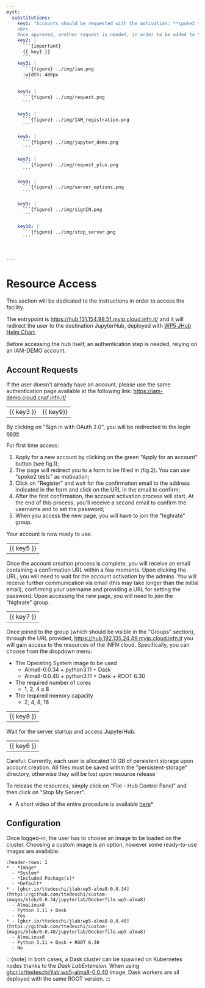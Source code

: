 ```yaml
---
myst:
  substitutions:
    key1: "Accounts should be requested with the motivation: **spoke2 tests**.
    <br>
    Once approved, another request is needed, in order to be added to the `highrate` group. Please, use the '*Join a group*' button in the '*Group request tab*', adding the same motivation as before, when requested."
    key2: |
      ```{important}
      {{ key1 }}
      ```
    key3: |
      ```{figure} ../img/iam.png
      :width: 400px
      ```
      
    key4: |
      ```{figure} ../img/request.png
      ```

    key5: |
      ```{figure} ../img/IAM_registration.png
      ```
    
    key6: |
      ```{figure} ../img/jupyter_demo.png
      ```  

    key7: |
      ```{figure} ../img/request_plus.png
      ``` 

    key8: |
      ```{figure} ../img/server_options.png
      ``` 

    key9: |
      ```{figure} ../img/signIN.png
      ``` 

    key10: |
      ```{figure} ../img/stop_server.png
      ``` 



---
```


# Resource Access
This section will be dedicated to the instructions in order to access the facility.

The entrypoint is https://hub.131.154.98.51.myip.cloud.infn.it/ and it will redirect the user to the destination JupyterHub, deployed with [WP5 JHub Helm Chart](https://github.com/ttedeschi/HighRateAnalysis-WP5/tree/main/stable/jhub-aas).

Before accessing the hub itself, an authentication step is needed, relying on an IAM-DEMO account. 

## Account Requests
If the user doesn't already have an account, please use the same authentication page available at the following link: https://iam-demo.cloud.cnaf.infn.it/

|            |              |
| ---------- | ------------ |
| {{ key3 }} | {{ key9}}    |


By clicking on "Sign in with OAuth 2.0", you will be redirected to the login [page](https://iam-demo.cloud.cnaf.infn.it/)

For first time access:
1. Apply for a new account by clicking on the green "Apply for an account" button (see fig.1);
1. The page will redirect you to a form to be filled in (fig.2). You can use "spoke2 tests" as motivation;
1. Click on "Register" and wait for the confirmation email to the address indicated in the form and click on the URL in the email to confirm;
1. After the first confirmation, the account activation process will start. At the end of this process, you'll receive a second email to confirm the username and to set the password;
1. When you access the new page, you will have to join the "highrate" group.


Your account is now ready to use.

|            | 
| ---------- | 
| {{ key5 }} | 


Once the account creation process is complete, you will receive an email containing a confirmation URL within a few moments.
Upon clicking the URL, you will need to wait for the account activation by the admins. You will receive further communication via email (this may take longer than the initial email), confirming your username and providing a URL for setting the password.
Upon accessing the new page, you will need to join the "highrate" group.


|            | 
| ---------- | 
| {{ key7 }} | 




Once joined to the group (which should be visible in the "Groups" section), through the URL provided, https://hub.192.135.24.49.myip.cloud.infn.it
you will gain access to the resources of the INFN cloud. Specifically, you can choose from the dropdown menu:
- The Operating System image to be used
   - Alma8-0.0.34 + python3.11 + Dask
   - Alma8-0.0.40 + python3.11 + Dask + ROOT 6.30
- The required number of cores
   - 1, 2, 4 o 8
- The required memory capacity
   - 2, 4, 8, 16



|            | 
| ---------- | 
| {{ key8 }} | 


Wait for the server startup and access JupyterHub.


|            | 
| ---------- | 
| {{ key6 }} | 


Careful: Currently, each user is allocated 10 GB of persistent storage upon account creation. All files must be saved within the "persistent-storage" directory, otherwise they will be lost upon resource release

To release the resources, simply click on "File - Hub Control Panel" and then click on "Stop My Server".



* A short video of the entire procedure is available [here](https://drive.google.com/file/d/1xe7JnEDpsPZBlCtI_krstdwg1aNZ4Xkf/view?usp=sharing)*

## Configuration
Once logged-in, the user has to choose an image to be loaded on the cluster. Choosing a custom image is an option, however some ready-to-use images are available:
```{list-table}
:header-rows: 1
* - *Image*
  - *System*
  - *Included Package(s)*
  - *Default*
* - [ghcr.io/ttedeschi/jlab:wp5-alma8-0.0.34](https://github.com/ttedeschi/custom-images/blob/0.0.34/jupyterlab/Dockerfile.wp5-alma8)
  - AlmaLinux8
  - Python 3.11 + Dask
  - Yes
* - [ghcr.io/ttedeschi/jlab:wp5-alma8-0.0.40](https://github.com/ttedeschi/custom-images/blob/0.0.40/jupyterlab/Dockerfile.wp5-alma8)
  - AlmaLinux8
  - Python 3.11 + Dask + ROOT 6.30
  - No
```

:::{note}
In both cases, a Dask cluster can be spawned on Kubernetes nodes thanks to the *Dask LabExtension*. When using [ghcr.io/ttedeschi/jlab:wp5-alma8-0.0.40](https://github.com/ttedeschi/custom-images/blob/0.0.40/jupyterlab/Dockerfile.wp5-alma8) image, Dask workers are all deployed with the same ROOT version.
:::
